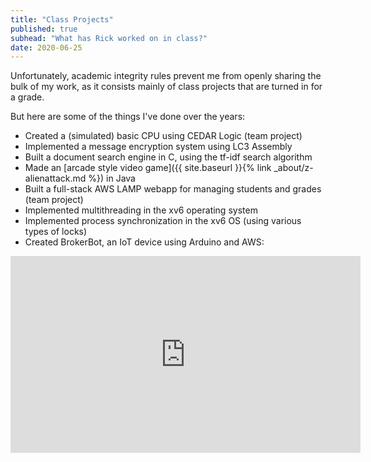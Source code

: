 ```yaml
---
title: "Class Projects"
published: true
subhead: "What has Rick worked on in class?"
date: 2020-06-25
---
```


Unfortunately, academic integrity rules prevent me from openly sharing the bulk of my work, as it consists mainly of class projects that are turned in for a grade.

But here are some of the things I've done over the years:
- Created a (simulated) basic CPU using CEDAR Logic (team project)
- Implemented a message encryption system using LC3 Assembly
- Built a document search engine in C, using the tf-idf search algorithm
- Made an [arcade style video game]({{ site.baseurl }}{% link _about/z-alienattack.md %}) in Java
- Built a full-stack AWS LAMP webapp for managing students and grades (team project)
- Implemented multithreading in the xv6 operating system
- Implemented process synchronization in the xv6 OS (using various types of locks)
- Created BrokerBot, an IoT device using Arduino and AWS:
<iframe width="560" height="315" src="https://www.youtube.com/embed/CLxOjfTQ5pU" frameborder="0" allow="accelerometer; autoplay; encrypted-media; gyroscope; picture-in-picture" allowfullscreen></iframe>